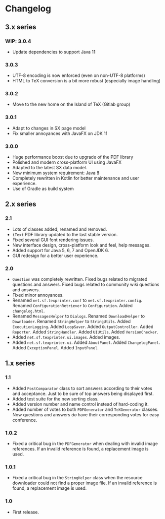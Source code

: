 # Changelog

## 3.x series

### WIP: 3.0.4

* Update dependencies to support Java 11

### 3.0.3

* UTF-8 encoding is now enforced (even on non-UTF-8 platforms)
* HTML to TeX conversion is a bit more robust (especially image handling)

### 3.0.2

* Move to the new home on the Island of TeX (Gitlab group)

### 3.0.1

* Adapt to changes in SX page model
* Fix smaller annoyances with JavaFX on JDK 11

### 3.0.0

* Huge performance boost due to upgrade of the PDF library
* Polished and modern cross-platform UI using JavaFX
* Adapted to the latest SX data model.
* New minimum system requirement: Java 8
* Completely rewritten in Kotlin for better maintenance and user experience.
* Use of Gradle as build system

## 2.x series

### 2.1

+ Lots of classes added, renamed and removed.
+ `iText` PDF library updated to the last stable version.
+ Fixed several GUI font rendering issues.
+ New interface design, cross-platform look and feel, help messages.
+ Added support for Java 5, 6, 7 and OpenJDK 6.
+ GUI redesign for a better user experience.

### 2.0

+ `Question` was completely rewritten. Fixed bugs related to migrated questions and answers. Fixed bugs related to community wiki questions and answers.
+ Fixed minor annoyances.
+ Renamed `net.sf.texprinter.conf` to `net.sf.texprinter.config`. Renamed `ConfigurationRetriever` to `Configuration`. Added `changelog.html`.
+ Renamed `MessagesHelper` to `Dialogs`. Renamed `DownloadHelper` to `Downloader`. Renamed `StringHelper` to `StringUtils`. Added `ExecutionLogging`. Added `LoopSaver`. Added `OutputController`. Added `Reporter`. Added `StringHandler`. Added `UIUtils`. Added `VersionChecker`.
+ Added `net.sf.texprinter.ui.images`. Added images.
+ Added `net.sf.texprinter.ui`. Added `AboutPanel`. Added `ChangelogPanel`. Added `ExceptionPanel`. Added `InputPanel`.

## 1.x series

### 1.1

+ Added `PostComparator` class to sort answers according to their votes and acceptance. Just to be sure of top answers being displayed first.
+ Added test suite for the new sorting class.
+ Added version number and name control instead of hard-coding it.
+ Added number of votes to both `PDFGenerator` and `TeXGenerator` classes. Now questions and answers *do* have their corresponding votes for easy conference.

### 1.0.2

+ Fixed a critical bug in the `PDFGenerator` when dealing with invalid image references. If an invalid reference is found, a replacement image is used.

### 1.0.1

+ Fixed a critical bug in the `StringHelper` class when the resource downloader could not find a proper image file. If an invalid reference is found, a replacement image is used.

### 1.0

+ First release.

